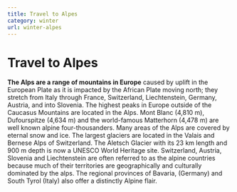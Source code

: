 ```yaml
---
title: Travel to Alpes
category: winter
url: winter-alpes
---
```


# Travel to Alpes

**The Alps are a range of mountains in Europe** caused by uplift in the European Plate as it is impacted by the African 
Plate moving north; they stretch from Italy through France, Switzerland, Liechtenstein, Germany, Austria, and into Slovenia.
The highest peaks in Europe outside of the Caucasus Mountains are located in the Alps. Mont Blanc (4,810 m), 
Dufourspitze (4,634 m) and the world-famous Matterhorn (4,478 m) are well known alpine four-thousanders.
Many areas of the Alps are covered by eternal snow and ice. The largest glaciers are located in the Valais and Bernese 
Alps of Switzerland. The Aletsch Glacier with its 23 km length and 900 m depth is now a UNESCO World Heritage site.
Switzerland, Austria, Slovenia and Liechtenstein are often referred to as the alpine countries because much of their 
territories are geographically and culturally dominated by the alps. The regional provinces of Bavaria, (Germany) and 
South Tyrol (Italy) also offer a distinctly Alpine flair.